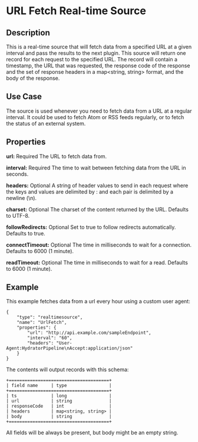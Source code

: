 # URL Fetch Real-time Source

Description
-----------
This is a real-time source that will fetch data from a specified URL at a given interval and
pass the results to the next plugin. This source will return one record for each request to
the specified URL. The record will contain a timestamp, the URL that was requested, the response code
of the response and the set of response headers in a map<string, string> format, and the body of the response.

Use Case
--------
The source is used whenever you need to fetch data from a URL at a regular interval. It could be
used to fetch Atom or RSS feeds regularly, or to fetch the status of an external system.


Properties
----------
**url:** Required The URL to fetch data from.

**interval:** Required The time to wait between fetching data from the URL in seconds.

**headers:** Optional A string of header values to send in each request where the keys and values are
delimited by : and each pair is delimited by a newline (\n).

**charset:** Optional The charset of the content returned by the URL. Defaults to UTF-8.

**followRedirects:** Optional Set to true to follow redirects automatically. Defaults to true.

**connectTimeout:** Optional The time in milliseconds to wait for a connection. Defaults to 6000 (1 minute).

**readTimeout:** Optional The time in milliseconds to wait for a read. Defaults to 6000 (1 minute).

Example
-------
This example fetches data from a url every hour using a custom user agent:

    {
        "type": "realtimesource",
        "name": "UrlFetch",
        "properties": {
            "url": "http://api.example.com/sampleEndpoint",
            "interval": "60",
            "headers": "User-Agent:HydratorPipeline\nAccept:application/json"
        }
    }

The contents will output records with this schema:

    +======================================+
    | field name     | type                |
    +======================================+
    | ts             | long                |
    | url            | string              |
    | responseCode   | int                 |
    | headers        | map<string, string> |
    | body           | string              |
    +======================================+

All fields will be always be present, but body might be an empty string.